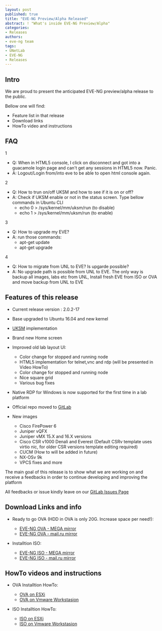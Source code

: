 ```yaml
---
layout: post
published: true
title: "EVE-NG Preview/Alpha Released"
abstract: ! "What's inside EVE-NG Preview/Alpha"
categories:
- Releases
authors:
- eve-ng team
tags:
- UNetLab
- EVE-NG
- Releases
---
```


## Intro

We are proud to present the anticipated EVE-NG preview/alpha release to the public.

Bellow one will find:

* Feature list in that release
* Download links
* HowTo video and instructions

## FAQ

1
- Q: When in HTML5 console, I click on disconnect and got into a guacamole login page and can't get any sessions in HTML5 now. Panic.
- A: Logout/Login from/into eve to be able to open html console again.

2
- Q: How to trun on/off UKSM and how to see if it is on or off?
- A: Check if UKSM enable or not in the status screen. Type bellow commands in Ubuntu CLI
	- echo 0 > /sys/kernel/mm/uksm/run (to disable)
	- echo 1 > /sys/kernel/mm/uksm/run (to enable)
	
3
- Q: How to upgrade my EVE?
- A: run those commands:
	- apt-get update
	- apt-get upgrade
	
4
- Q: How to migrate from UNL to EVE? Is upgarde possible?
- A: No upgrade path is possible from UNL to EVE. The only way is backup all images, labs etc from UNL, Install fresh EVE from ISO or OVA and move backup from UNL to EVE

## Features of this release

* Current release version : 2.0.2-17
* Base upgraded to Ubuntu 16.04 and new kernel
* [UKSM](http://kerneldedup.org/en/projects/uksm/ "UKSM") implementation
* Brand new Home screen
* Improved old lab layout UI:
	- Color change for stopped and running node
	- HTML5 implementation for telnet,vnc and rdp (will be presented in Video HowTo)
	- Color change for stopped and running node
	- Nice square grid
	- Various bug fixes
* Native RDP for Windows is now supported for the first time in a lab platform
* Official repo moved to [GitLab](https://gitlab.com/eve-ng-dev/eve-ng-public "EVE-NG Official Repo")
	
* New images
	- Cisco FirePower 6 
	- Juniper vQFX
	- Juniper vMX 15.X and 16.X versions
	- Cisco CSR v1000 Denali and Everest (Default CSRv template uses virtio nic, for older CSR versions template editing required)
	- CUCM (How to will be added in future)
	- NX-OSv 9k
	- VPCS fixes and more


The main goal of this release is to show what we are working on and receive a feedbacks in order to continue developing and improving the platform

All feedbacks or issue kindly leave on our [GitLab Issues Page](https://gitlab.com/eve-ng-dev/eve-ng-public/issues "EVE-NG GitLab Issues Page") 

## Download Links and info

* Ready to go OVA (HDD in OVA is only 20G. Increase space per need!):
	- [EVE-NG OVA - MEGA mirror](https://mega.nz/#!v0BQnYCa!hQAPYv9H4a_Qz5SAQcWpRfel4H1LvQ4AwIE0AFvg-48 "EVE-NG OVA - MEGA mirror")
	- [EVE-NG OVA - mail.ru mirror](https://cloud.mail.ru/public/8ies/Tzk6cN6hc "EVE-NG OVA - mail.ru mirror")

* Installtion ISO:	
	- [EVE-NG ISO - MEGA mirror](https://mega.nz/#!n1wCHSqY!vPEumXngOzgN5yzo2hhfo6KGJUIksUUoCLf1WKbFYCE "EVE-NG ISO - MEGA mirror")
	- [EVE-NG ISO - mail.ru mirror](https://cloud.mail.ru/public/8LF6/CtPRUoFYL "EVE-NG ISO - mail.ru mirror")

## HowTo videos and instructions

* OVA Installtion HowTo:
	- [OVA on ESXi](https://www.youtube.com/watch?v=ImbJW8JI3Ro "OVA on ESXi")
	- [OVA on Vmware Workstasion](https://www.youtube.com/watch?v=GyY4F9Hl67E "OVA on Vmware Workstasion")

* ISO Installtion HowTo:
	- [ISO on ESXi](https://www.youtube.com/watch?v=0nXHNF3J0B8 "ISO on ESXi")
	- [ISO on Vmware Workstasion](https://www.youtube.com/watch?v=1uwwO5vpqEo "ISO on Vmware Workstasion")
	
